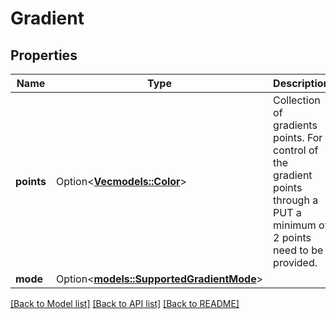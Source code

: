# Gradient

## Properties

Name | Type | Description | Notes
------------ | ------------- | ------------- | -------------
**points** | Option<[**Vec<models::Color>**](Color.md)> | Collection of gradients points. For control of the gradient points through a PUT a minimum of 2 points need to be provided. | [optional]
**mode** | Option<[**models::SupportedGradientMode**](SupportedGradientMode.md)> |  | [optional]

[[Back to Model list]](../README.md#documentation-for-models) [[Back to API list]](../README.md#documentation-for-api-endpoints) [[Back to README]](../README.md)


